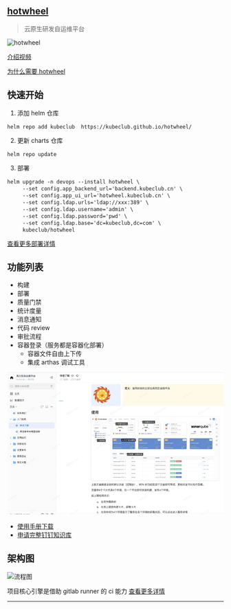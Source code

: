 ## [hotwheel](https://kubeclub.github.io/hotwheel/)
> 云原生研发自运维平台


![hotwheel](http://kube-portal.oss-cn-shenzhen.aliyuncs.com/uploads/20220524/a198caf3b2456d9f02ec302f9e7cb1ca.png)

[介绍视频](https://www.bilibili.com/video/BV1WR4y1w7R8/)

[为什么需要 hotwheel](https://www.kubeclub.cn/devops/200.html)


## 快速开始
1. 添加 helm 仓库
```
helm repo add kubeclub  https://kubeclub.github.io/hotwheel/
```
2. 更新 charts 仓库
```shell
helm repo update
```
3. 部署
```shell
helm upgrade -n devops --install hotwheel \
     --set config.app_backend_url='backend.kubeclub.cn' \
     --set config.app_ui_url='hotwheel.kubeclub.cn' \
     --set config.ldap.urls='ldap://xxx:389' \
     --set config.ldap.username='admin' \
     --set config.ldap.password='pwd' \
     --set config.ldap.base='dc=kubeclub,dc=com' \
     kubeclub/hotwheel
```
[查看更多部署详情](./doc/deploy.md)

## 功能列表
- 构建
- 部署
- 质量门禁
- 统计度量
- 消息通知
- 代码 review
- 审批流程
- 容器登录（服务都是容器化部署）
  - 容器文件自由上下传
  - 集成 arthas 调试工具  

![使用手册](./doc/img/guide_console.jpg)

- [使用手册下载](./doc/service_manual.pdf)
- [申请完整钉钉知识库](https://alidocs.dingtalk.com/i/nodes/LeBq413JA2ROrdb9tMv7Xq6P8DOnGvpb)

## 架构图

[//]: # (![服务说明]&#40;http://kube-portal.oss-cn-shenzhen.aliyuncs.com/uploads/20220524/1c108f5744d6e8caac9270af8df7a19c.png&#41;)
![流程图](http://kube-portal.oss-cn-shenzhen.aliyuncs.com/uploads/20220524/7f25bcad35ba193f3d12809ff611cb51.png)

项目核心引擎是借助 gitlab runner 的 ci 能力 [查看更多详情](https://www.kubeclub.cn/devops/121.html)

---